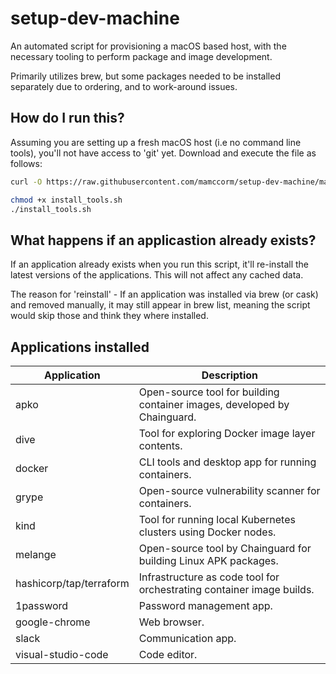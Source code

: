 # setup-dev-machine

An automated script for provisioning a macOS based host, with the necessary
tooling to perform package and image development.

Primarily utilizes brew, but some packages needed to be installed separately due
to ordering, and to work-around issues.

## How do I run this?
Assuming you are setting up a fresh macOS host (i.e no command line tools),
you'll not have access to 'git' yet. Download and execute the file as follows:

```bash
curl -O https://raw.githubusercontent.com/mamccorm/setup-dev-machine/main/install_tools.sh

chmod +x install_tools.sh
./install_tools.sh
```

## What happens if an applicastion already exists?
If an application already exists when you run this script, it'll re-install
the latest versions of the applications. This will not affect any cached data.

The reason for 'reinstall' - If an application was installed via brew (or cask)
and removed manually, it may still appear in brew list, meaning the script would
skip those and think they where installed.

## Applications installed

| Application               | Description |
|---------------------------|-------------|
| apko                      | Open-source tool for building container images, developed by Chainguard. |
| dive                      | Tool for exploring Docker image layer contents. |
| docker                    | CLI tools and desktop app for running containers. |
| grype                     | Open-source vulnerability scanner for containers. |
| kind                      | Tool for running local Kubernetes clusters using Docker nodes. |
| melange                   | Open-source tool by Chainguard for building Linux APK packages. |
| hashicorp/tap/terraform   | Infrastructure as code tool for orchestrating container image builds. |
| 1password                 | Password management app. |
| google-chrome             | Web browser. |
| slack                     | Communication app. |
| visual-studio-code        | Code editor. |
